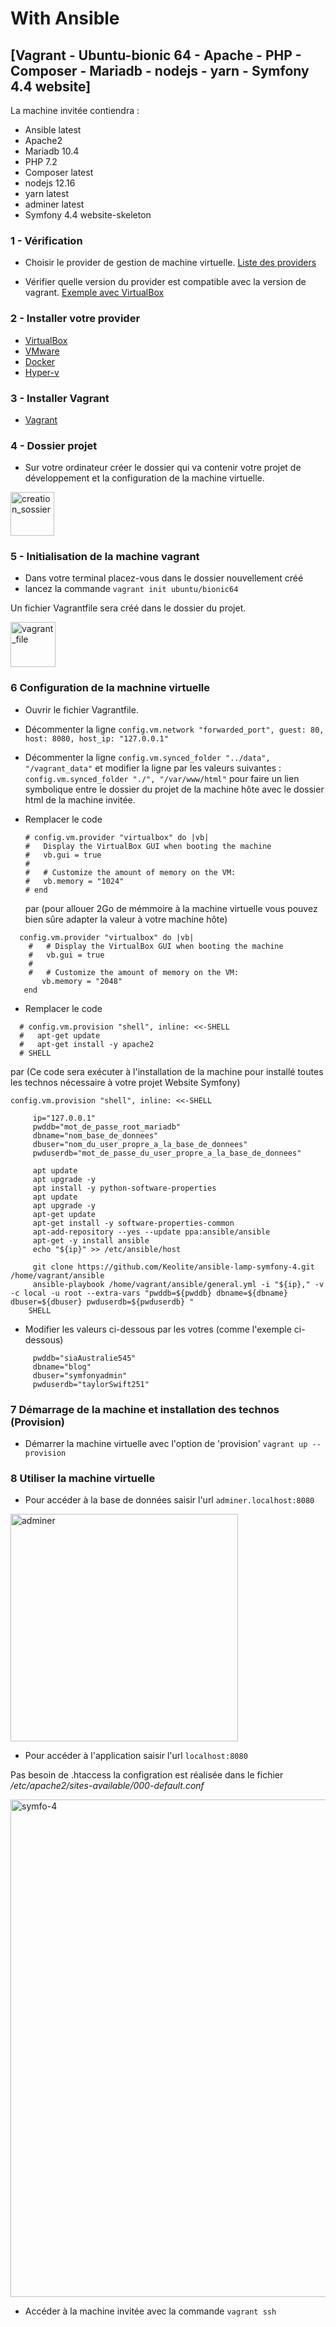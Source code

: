 # With Ansible
## [Vagrant - Ubuntu-bionic 64 - Apache - PHP - Composer - Mariadb - nodejs - yarn - Symfony 4.4 website]

La machine invitée contiendra :

* Ansible latest
* Apache2
* Mariadb 10.4
* PHP 7.2
* Composer latest
* nodejs 12.16
* yarn latest
* adminer latest
* Symfony 4.4 website-skeleton

### 1 - Vérification

* Choisir le provider de gestion de machine virtuelle.
[Liste des providers](https://www.vagrantup.com/docs/providers/)

* Vérifier quelle version du provider est compatible avec la version de vagrant.
[Exemple avec VirtualBox](https://www.vagrantup.com/docs/virtualbox/)

### 2 - Installer votre provider
* [VirtualBox](https://www.virtualbox.org/)
* [VMware](https://www.vmware.com/)
* [Docker](https://www.docker.com/)
* [Hyper-v](https://docs.microsoft.com/fr-fr/virtualization/hyper-v-on-windows/quick-start/enable-hyper-v)

### 3 - Installer Vagrant
* [Vagrant](https://www.vagrantup.com/)

### 4 - Dossier projet
* Sur votre ordinateur créer le dossier qui va contenir votre projet de développement et la configuration de la machine virtuelle.

<img height="70" alt="creation_sossier" src="https://user-images.githubusercontent.com/26669933/74859827-f36cd200-5347-11ea-8b3d-e378526c2387.png">

### 5 - Initialisation de la machine vagrant
* Dans votre terminal placez-vous dans le dossier nouvellement créé
* lancez la commande  `vagrant init ubuntu/bionic64`
 
 Un fichier Vagrantfile sera créé dans le dossier du projet.
 
 
<img height="72" alt="vagrant_file" src="https://user-images.githubusercontent.com/26669933/74860597-37aca200-5349-11ea-9cde-e2ac4fd90485.png">

### 6 Configuration de la machnine virtuelle
* Ouvrir le fichier Vagrantfile.
* Décommenter la ligne  `config.vm.network "forwarded_port", guest: 80, host: 8080, host_ip: "127.0.0.1"`
* Décommenter la ligne  `config.vm.synced_folder "../data", "/vagrant_data"` et modifier la ligne par les valeurs suivantes : `config.vm.synced_folder "./", "/var/www/html"` pour faire un lien symbolique entre le dossier du projet de la machine hôte avec le dossier html de la machine invitée.
* Remplacer le code 
 
   ```
   # config.vm.provider "virtualbox" do |vb|
   #   Display the VirtualBox GUI when booting the machine
   #   vb.gui = true
   #
   #   # Customize the amount of memory on the VM:
   #   vb.memory = "1024"
   # end
   ```
   par (pour allouer 2Go de mémmoire à la machine virtuelle vous pouvez bien sûre adapter la valeur à votre machine hôte)
   
 ```
   config.vm.provider "virtualbox" do |vb|
     #   # Display the VirtualBox GUI when booting the machine
     #   vb.gui = true
     #
     #   # Customize the amount of memory on the VM:
        vb.memory = "2048"
    end   
```

* Remplacer le code 
```
  # config.vm.provision "shell", inline: <<-SHELL
  #   apt-get update
  #   apt-get install -y apache2
  # SHELL
```

par (Ce code sera exécuter à l'installation de la machine pour installé toutes les technos nécessaire à votre projet Website Symfony)

```
config.vm.provision "shell", inline: <<-SHELL

     ip="127.0.0.1"
     pwddb="mot_de_passe_root_mariadb"
     dbname="nom_base_de_donnees"
     dbuser="nom_du_user_propre_a_la_base_de_donnees"
     pwduserdb="mot_de_passe_du_user_propre_a_la_base_de_donnees"
    
     apt update
     apt upgrade -y
     apt install -y python-software-properties
     apt update
     apt upgrade -y
     apt-get update
     apt-get install -y software-properties-common
     apt-add-repository --yes --update ppa:ansible/ansible
     apt-get -y install ansible
     echo "${ip}" >> /etc/ansible/host

     git clone https://github.com/Keolite/ansible-lamp-symfony-4.git /home/vagrant/ansible
     ansible-playbook /home/vagrant/ansible/general.yml -i "${ip}," -v -c local -u root --extra-vars "pwddb=${pwddb} dbname=${dbname} dbuser=${dbuser} pwduserdb=${pwduserdb} "
    SHELL
```

* Modifier les valeurs ci-dessous par les votres (comme l'exemple ci-dessous)
```
     pwddb="siaAustralie545"
     dbname="blog"
     dbuser="symfonyadmin"
     pwduserdb="taylorSwift251"
```
### 7 Démarrage de la machine et installation des technos (Provision)
* Démarrer la machine virtuelle avec l'option de 'provision'
`vagrant up --provision`

### 8 Utiliser la machine virtuelle
* Pour accéder à la base de données saisir l'url `adminer.localhost:8080`

<img width="364" alt="adminer" src="https://user-images.githubusercontent.com/26669933/74973236-60a16580-5423-11ea-87dc-3863a420155b.png">

* Pour accéder à l'application saisir l'url `localhost:8080`

Pas besoin de .htaccess la configration est réalisée dans le fichier _/etc/apache2/sites-available/000-default.conf_

<img width="796" alt="symfo-4" src="https://user-images.githubusercontent.com/26669933/75065490-4336cf00-54e9-11ea-9b49-cb71682cf811.png">

* Accéder à la machine invitée avec la commande `vagrant ssh`